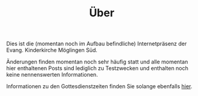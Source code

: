 ﻿---
layout: page
title: Über
class: 'post'
navigation: True
logo: 'assets/images/ghost.png'
current: about
---

Dies ist die (momentan noch im Aufbau befindliche) Internetpräsenz der Evang. Kinderkirche Möglingen Süd.

Änderungen finden momentan noch sehr häufig statt und alle momentan hier enthaltenen Posts sind lediglich zu Testzwecken und enthalten noch keine nennenswerten Informationen.

Informationen zu den Gottesdienstzeiten finden Sie solange ebenfalls [hier](http://www.evangelische-kirche-moeglingen.de/641.html?&tx_kbmeinekirche_pi11%5BshowUid%5D=650&cHash=b6483b616daed031fbda62ec8eb5c9ee).
